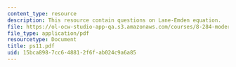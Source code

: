 ```yaml
---
content_type: resource
description: This resource contain questions on Lane-Emden equation.
file: https://ol-ocw-studio-app-qa.s3.amazonaws.com/courses/8-284-modern-astrophysics-spring-2006/15bca8987cc648812f6fab024c9a6a85_ps11.pdf
file_type: application/pdf
resourcetype: Document
title: ps11.pdf
uid: 15bca898-7cc6-4881-2f6f-ab024c9a6a85
---
```

